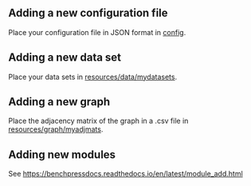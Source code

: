 
## Adding a new configuration file

Place your configuration file in JSON format in [config](config).

## Adding a new data set

Place your data sets in [resources/data/mydatasets](resources/data/mydatasets).

## Adding a new graph

Place the adjacency matrix of the graph in a .csv file in [resources/graph/myadjmats](resources/graph/myadjmats).

## Adding new modules

See https://benchpressdocs.readthedocs.io/en/latest/module_add.html
